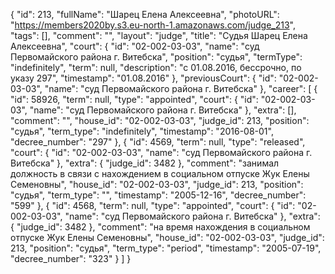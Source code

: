 {
    "id": 213,
    "fullName": "Шарец Елена Алексеевна",
    "photoURL": "https://members2020by.s3.eu-north-1.amazonaws.com/judge_213",
    "tags": [],
    "comment": "",
    "layout": "judge",
    "title": "Судья Шарец Елена Алексеевна",
    "court": {
        "id": "02-002-03-03",
        "name": "суд Первомайского района г. Витебска",
        "position": "судья",
        "termType": "indefinitely",
        "term": null,
        "description": "c 01.08.2016, бессрочно, по указу 297",
        "timestamp": "01.08.2016"
    },
    "previousCourt": {
        "id": "02-002-03-03",
        "name": "суд Первомайского района г. Витебска"
    },
    "career": [
        {
            "id": 58926,
            "term": null,
            "type": "appointed",
            "court": {
                "id": "02-002-03-03",
                "name": "суд Первомайского района г. Витебска"
            },
            "extra": [],
            "comment": "",
            "house_id": "02-002-03-03",
            "judge_id": 213,
            "position": "судья",
            "term_type": "indefinitely",
            "timestamp": "2016-08-01",
            "decree_number": "297"
        },
        {
            "id": 4569,
            "term": null,
            "type": "released",
            "court": {
                "id": "02-002-03-03",
                "name": "суд Первомайского района г. Витебска"
            },
            "extra": {
                "judge_id": 3482
            },
            "comment": "занимал должность в связи с нахождением в социальном отпуске Жук Елены Семеновны",
            "house_id": "02-002-03-03",
            "judge_id": 213,
            "position": "судья",
            "term_type": "",
            "timestamp": "2005-12-16",
            "decree_number": "599"
        },
        {
            "id": 4568,
            "term": null,
            "type": "appointed",
            "court": {
                "id": "02-002-03-03",
                "name": "суд Первомайского района г. Витебска"
            },
            "extra": {
                "judge_id": 3482
            },
            "comment": "на время нахождения в социальном отпуске Жук Елены Семеновны",
            "house_id": "02-002-03-03",
            "judge_id": 213,
            "position": "судья",
            "term_type": "period",
            "timestamp": "2005-07-19",
            "decree_number": "323"
        }
    ]
}